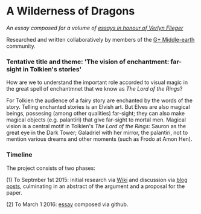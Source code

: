 # A Wilderness of Dragons

*An essay composed for a volume of [essays in honour of Verlyn Flieger](http://sacnoths.blogspot.co.il/2015/05/verlyn-flieger-festschrit-call-for.html)*

Researched and written collaboratively by members of the [G+ Middle-earth](https://plus.google.com/u/0/communities/116849492109213918326) community.

### Tentative title and theme: 'The vision of enchantment: far-sight in Tolkien's stories'

How are we to understand the important role accorded to visual magic in the great spell of enchantmnet that we know as *The Lord of the Rings*?

For Tolkien the audience of a fairy story are enchanted by the words of the story. Telling enchanted stories is an Elvish art. But Elves are also magical beings, possesing (among other qualities) far-sight; they can also make magical objects (e.g. palantíri) that give far-sight to mortal men. Magical vision is a central motif in Tolkien's *The Lord of the Rings*: Sauron as the great eye in the Dark Tower; Galadriel with her mirror, the palantíri, not to mention various dreams and other moments (such as Frodo at Amon Hen).



### Timeline
The project consists of two phases:

(1) To Septmber 1st 2015: initial research via [Wiki](https://github.com/uoou/AWildernessOfDragons/wiki) and discussion via [blog posts](http://uoou.github.io/AWildernessOfDragons), culminating in an abstract of the argument and a proposal for the paper.

(2) To March 1 2016: [essay](http://uoou.github.io/AWildernessOfDragons/essay.html) composed via github.

